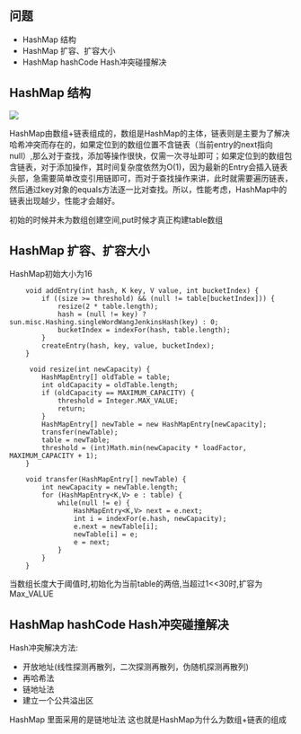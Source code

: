 ## 问题
* HashMap 结构
* HashMap 扩容、扩容大小
* HashMap hashCode Hash冲突碰撞解决

## HashMap 结构

![](http://olax25rea.bkt.clouddn.com/1024555-20161113235348670-746615111.png)

HashMap由数组+链表组成的，数组是HashMap的主体，链表则是主要为了解决哈希冲突而存在的，如果定位到的数组位置不含链表（当前entry的next指向null）,那么对于查找，添加等操作很快，仅需一次寻址即可；如果定位到的数组包含链表，对于添加操作，其时间复杂度依然为O(1)，因为最新的Entry会插入链表头部，急需要简单改变引用链即可，而对于查找操作来讲，此时就需要遍历链表，然后通过key对象的equals方法逐一比对查找。所以，性能考虑，HashMap中的链表出现越少，性能才会越好。

初始的时候并未为数组创建空间,put时候才真正构建table数组

## HashMap 扩容、扩容大小
HashMap初始大小为16

```
    void addEntry(int hash, K key, V value, int bucketIndex) {
        if ((size >= threshold) && (null != table[bucketIndex])) {
            resize(2 * table.length);
            hash = (null != key) ? sun.misc.Hashing.singleWordWangJenkinsHash(key) : 0;
            bucketIndex = indexFor(hash, table.length);
        }
        createEntry(hash, key, value, bucketIndex);
    }
    
     void resize(int newCapacity) {
        HashMapEntry[] oldTable = table;
        int oldCapacity = oldTable.length;
        if (oldCapacity == MAXIMUM_CAPACITY) {
            threshold = Integer.MAX_VALUE;
            return;
        }
        HashMapEntry[] newTable = new HashMapEntry[newCapacity];
        transfer(newTable);
        table = newTable;
        threshold = (int)Math.min(newCapacity * loadFactor, MAXIMUM_CAPACITY + 1);
    }

    void transfer(HashMapEntry[] newTable) {
        int newCapacity = newTable.length;
        for (HashMapEntry<K,V> e : table) {
            while(null != e) {
                HashMapEntry<K,V> next = e.next;
                int i = indexFor(e.hash, newCapacity);
                e.next = newTable[i];
                newTable[i] = e;
                e = next;
            }
        }
    }
```
当数组长度大于阈值时,初始化为当前table的两倍,当超过1<<30时,扩容为Max_VALUE

## HashMap hashCode Hash冲突碰撞解决
Hash冲突解决方法:

* 开放地址(线性探测再散列，二次探测再散列，伪随机探测再散列)
* 再哈希法
* 链地址法
* 建立一个公共溢出区

HashMap 里面采用的是链地址法  这也就是HashMap为什么为数组+链表的组成